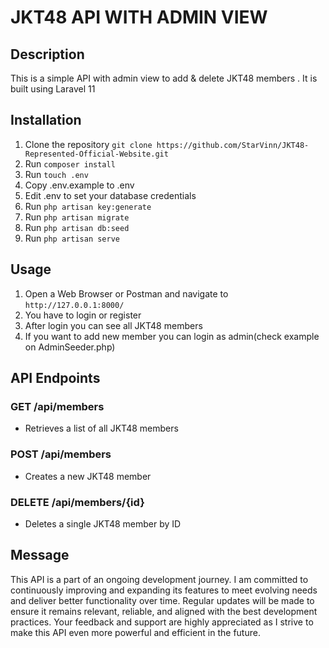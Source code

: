 # JKT48 API WITH ADMIN VIEW
## Description
This is a simple API with admin view to add & delete JKT48 members . It is built using Laravel 11 
## Installation
1. Clone the repository `git clone https://github.com/StarVinn/JKT48-Represented-Official-Website.git`
2. Run `composer install`
3. Run `touch .env`
4. Copy .env.example to .env
5. Edit .env to set your database credentials
6. Run `php artisan key:generate`
7. Run `php artisan migrate`
8. Run `php artisan db:seed`
9. Run `php artisan serve`

## Usage
1. Open a Web Browser or Postman and navigate to `http://127.0.0.1:8000/`
2. You have to login or register 
3. After login you can see all JKT48 members
4. If you want to add new member you can login as admin(check example on AdminSeeder.php)


## API Endpoints
### GET /api/members
- Retrieves a list of all JKT48 members
### POST /api/members
- Creates a new JKT48 member
### DELETE /api/members/{id}
- Deletes a single JKT48 member by ID


## Message
This API is a part of an ongoing development journey. I am committed to continuously improving and expanding its features to meet evolving needs and deliver better functionality over time. Regular updates will be made to ensure it remains relevant, reliable, and aligned with the best development practices. Your feedback and support are highly appreciated as I strive to make this API even more powerful and efficient in the future.
